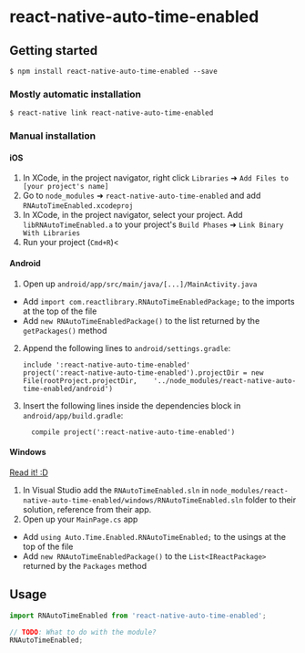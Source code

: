 
# react-native-auto-time-enabled

## Getting started

`$ npm install react-native-auto-time-enabled --save`

### Mostly automatic installation

`$ react-native link react-native-auto-time-enabled`

### Manual installation


#### iOS

1. In XCode, in the project navigator, right click `Libraries` ➜ `Add Files to [your project's name]`
2. Go to `node_modules` ➜ `react-native-auto-time-enabled` and add `RNAutoTimeEnabled.xcodeproj`
3. In XCode, in the project navigator, select your project. Add `libRNAutoTimeEnabled.a` to your project's `Build Phases` ➜ `Link Binary With Libraries`
4. Run your project (`Cmd+R`)<

#### Android

1. Open up `android/app/src/main/java/[...]/MainActivity.java`
  - Add `import com.reactlibrary.RNAutoTimeEnabledPackage;` to the imports at the top of the file
  - Add `new RNAutoTimeEnabledPackage()` to the list returned by the `getPackages()` method
2. Append the following lines to `android/settings.gradle`:
  	```
  	include ':react-native-auto-time-enabled'
  	project(':react-native-auto-time-enabled').projectDir = new File(rootProject.projectDir, 	'../node_modules/react-native-auto-time-enabled/android')
  	```
3. Insert the following lines inside the dependencies block in `android/app/build.gradle`:
  	```
      compile project(':react-native-auto-time-enabled')
  	```

#### Windows
[Read it! :D](https://github.com/ReactWindows/react-native)

1. In Visual Studio add the `RNAutoTimeEnabled.sln` in `node_modules/react-native-auto-time-enabled/windows/RNAutoTimeEnabled.sln` folder to their solution, reference from their app.
2. Open up your `MainPage.cs` app
  - Add `using Auto.Time.Enabled.RNAutoTimeEnabled;` to the usings at the top of the file
  - Add `new RNAutoTimeEnabledPackage()` to the `List<IReactPackage>` returned by the `Packages` method


## Usage
```javascript
import RNAutoTimeEnabled from 'react-native-auto-time-enabled';

// TODO: What to do with the module?
RNAutoTimeEnabled;
```
  